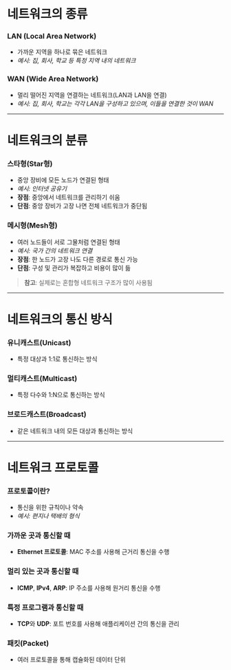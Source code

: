 # 네트워크의 종류

### LAN (Local Area Network)

- 가까운 지역을 하나로 묶은 네트워크
- _예시: 집, 회사, 학교 등 특정 지역 내의 네트워크_

### WAN (Wide Area Network)

- 멀리 떨어진 지역을 연결하는 네트워크(LAN과 LAN을 연결)
- _예시: 집, 회사, 학교는 각각 LAN을 구성하고 있으며, 이들을 연결한 것이 WAN_

---

# 네트워크의 분류

### 스타형(Star형)

- 중앙 장비에 모든 노드가 연결된 형태
- _예시: 인터넷 공유기_
- **장점**: 중앙에서 네트워크를 관리하기 쉬움
- **단점**: 중앙 장비가 고장 나면 전체 네트워크가 중단됨

### 메시형(Mesh형)

- 여러 노드들이 서로 그물처럼 연결된 형태
- _예시: 국가 간의 네트워크 연결_
- **장점**: 한 노드가 고장 나도 다른 경로로 통신 가능
- **단점**: 구성 및 관리가 복잡하고 비용이 많이 듦

> **참고**: 실제로는 혼합형 네트워크 구조가 많이 사용됨

---

# 네트워크의 통신 방식

### 유니캐스트(Unicast)

- 특정 대상과 1:1로 통신하는 방식

### 멀티캐스트(Multicast)

- 특정 다수와 1:N으로 통신하는 방식

### 브로드캐스트(Broadcast)

- 같은 네트워크 내의 모든 대상과 통신하는 방식

---

# 네트워크 프로토콜

### 프로토콜이란?

- 통신을 위한 규칙이나 약속
- _예시: 편지나 택배의 형식_

### 가까운 곳과 통신할 때

- **Ethernet 프로토콜**: MAC 주소를 사용해 근거리 통신을 수행

### 멀리 있는 곳과 통신할 때

- **ICMP**, **IPv4**, **ARP**: IP 주소를 사용해 원거리 통신을 수행

### 특정 프로그램과 통신할 때

- **TCP**와 **UDP**: 포트 번호를 사용해 애플리케이션 간의 통신을 관리

### 패킷(Packet)

- 여러 프로토콜을 통해 캡슐화된 데이터 단위
